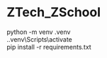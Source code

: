 # ZTech_ZSchool
python -m venv .venv <br>
.\.venv\Scripts\activate <br>
pip install -r requirements.txt

